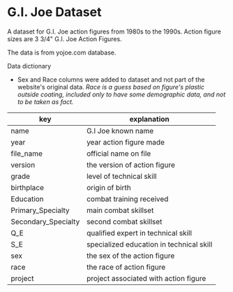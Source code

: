 
# G.I. Joe Dataset

A dataset for G.I. Joe action figures from 1980s to the 1990s. Action figure sizes are 3 3/4" G.I. Joe Action Figures.

The data is from yojoe.com database.

Data dictionary

* Sex and Race columns were added to dataset and not part of the website's original data. *Race is a guess based on figure's plastic outside coating, included only to have some demographic data, and not to be taken as fact.*


| key | explanation |
|-----|-------------|
|name | G.I Joe known name|
|year | year action figure made | 
|file_name | official name on file| 
|version | the version of action figure | 
|grade | level of technical skill |  
|birthplace | origin of birth | 
|Education | combat training received |
|Primary_Specialty | main combat skillset | 
|Secondary_Specialty| second combat skillset | 
|Q_E | qualified expert in technical skill |
|S_E | specialized education in technical skill |
|sex | the sex of the action figure | 
|race | the race of action figure |
|project | project associated with action figure |

